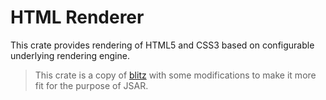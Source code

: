 # HTML Renderer

This crate provides rendering of HTML5 and CSS3 based on configurable underlying rendering engine.

> This crate is a copy of [blitz](https://github.com/DioxusLabs/blitz) with some modifications to make it more fit for the purpose of JSAR.
